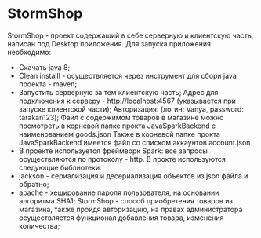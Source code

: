 # StormShop

StormShop - проект содержащий в себе серверную и клиентскую часть, написан под Desktop приложения.
Для запуска приложения необходимо:
- Скачать java 8;
- Clean instaill - осуществляется через инструмент для сбори java проекта - maven;
- Запустить серверную за тем клиентскую часть;
Адрес для подключения к серверу - http://localhost:4567 (указывается при запуске клиентской части);
Авторизация: (логин: Vanya, password: tarakan123); 
Файл с содержимом товаров в магазине можно посмотреть в корневой папке прокта JavaSparkBackend с наименованием goods.json
Также в корневой папке прокта JavaSparkBackend имеется файл со списком аккаунтов account.json
- В проекте используется фреймворк Spark: все запросы осуществляются по протоколу - http.
 В прокте используются следующие библиотеки:
- jackson - сериализация и десериализация объектов из json файла и обратно;
- apache - хеширование пароля пользователя, на основании алгоритма SHA1;
 StormShop - способ приобретения товаров из магазина, также пройдя авторизацию, на правах администратора осуществляется функционал добавления товара, изменения количества;
